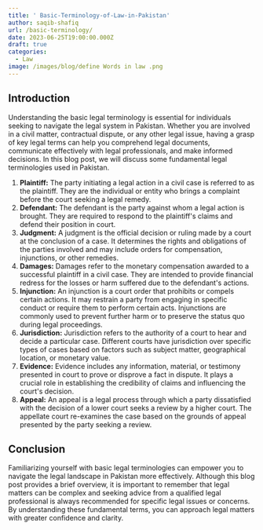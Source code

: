 ```yaml
---
title: ' Basic-Terminology-of-Law-in-Pakistan'
author: saqib-shafiq
url: /basic-terminology/
date: 2023-06-25T19:00:00.000Z
draft: true
categories:
  - Law
image: /images/blog/define Words in law .png
---
```


## Introduction

Understanding the basic legal terminology is essential for individuals seeking to navigate the legal system in Pakistan. Whether you are involved in a civil matter, contractual dispute, or any other legal issue, having a grasp of key legal terms can help you comprehend legal documents, communicate effectively with legal professionals, and make informed decisions. In this blog post, we will discuss some fundamental legal terminologies used in Pakistan.

1. **Plaintiff:** The party initiating a legal action in a civil case is referred to as the plaintiff. They are the individual or entity who brings a complaint before the court seeking a legal remedy.
2. **Defendant:** The defendant is the party against whom a legal action is brought. They are required to respond to the plaintiff's claims and defend their position in court.
3. **Judgment:** A judgment is the official decision or ruling made by a court at the conclusion of a case. It determines the rights and obligations of the parties involved and may include orders for compensation, injunctions, or other remedies.
4. **Damages:** Damages refer to the monetary compensation awarded to a successful plaintiff in a civil case. They are intended to provide financial redress for the losses or harm suffered due to the defendant's actions.
5. **Injunction:** An injunction is a court order that prohibits or compels certain actions. It may restrain a party from engaging in specific conduct or require them to perform certain acts. Injunctions are commonly used to prevent further harm or to preserve the status quo during legal proceedings.
6. **Jurisdiction:** Jurisdiction refers to the authority of a court to hear and decide a particular case. Different courts have jurisdiction over specific types of cases based on factors such as subject matter, geographical location, or monetary value.
7. **Evidence:** Evidence includes any information, material, or testimony presented in court to prove or disprove a fact in dispute. It plays a crucial role in establishing the credibility of claims and influencing the court's decision.
8. **Appeal:** An appeal is a legal process through which a party dissatisfied with the decision of a lower court seeks a review by a higher court. The appellate court re-examines the case based on the grounds of appeal presented by the party seeking a review.

## Conclusion

Familiarizing yourself with basic legal terminologies can empower you to navigate the legal landscape in Pakistan more effectively. Although this blog post provides a brief overview, it is important to remember that legal matters can be complex and seeking advice from a qualified legal professional is always recommended for specific legal issues or concerns. By understanding these fundamental terms, you can approach legal matters with greater confidence and clarity.
